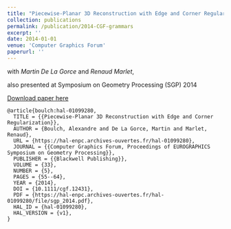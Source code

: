 ```yaml
---
title: "Piecewise-Planar 3D Reconstruction with Edge and Corner Regularization"
collection: publications
permalink: /publication/2014-CGF-grammars
excerpt: ''
date: 2014-01-01
venue: 'Computer Graphics Forum'
paperurl: ''
---
```


with *Martin De La Gorce* and *Renaud Marlet*,

also presented at Symposium on Geometry Processing (SGP) 2014

[Download paper here](https://hal.archives-ouvertes.fr/hal-01099280/document)

```
@article{boulch:hal-01099280,
  TITLE = {{Piecewise-Planar 3D Reconstruction with Edge and Corner Regularization}},
  AUTHOR = {Boulch, Alexandre and De La Gorce, Martin and Marlet, Renaud},
  URL = {https://hal-enpc.archives-ouvertes.fr/hal-01099280},
  JOURNAL = {{Computer Graphics Forum, Proceedings of EUROGRAPHICS Symposium on Geometry Processing}},
  PUBLISHER = {{Blackwell Publishing}},
  VOLUME = {33},
  NUMBER = {5},
  PAGES = {55--64},
  YEAR = {2014},
  DOI = {10.1111/cgf.12431},
  PDF = {https://hal-enpc.archives-ouvertes.fr/hal-01099280/file/sgp_2014.pdf},
  HAL_ID = {hal-01099280},
  HAL_VERSION = {v1},
}
```
